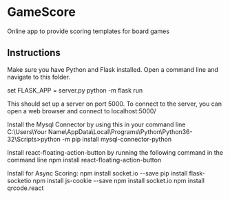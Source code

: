 # GameScore
Online app to provide scoring templates for board games

## Instructions
Make sure you have Python and Flask installed.  Open a command line and navigate to this folder.

set FLASK_APP = server.py
python -m flask run

This should set up a server on port 5000.  To connect to the server, you can open a web browser and connect to localhost:5000/

Install the Mysql Connector by using this in your command line
C:\Users\Your Name\AppData\Local\Programs\Python\Python36-32\Scripts>python -m pip install mysql-connector-python

Install react-floating-action-button by running the following command in the command line
npm install react-floating-action-button

Install for Async Scoring:
npm install socket.io --save
pip install flask-socketio
npm install js-cookie --save
npm install socket.io
npm install qrcode.react
 
